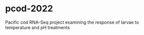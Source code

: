 # pcod-2022
Pacific cod RNA-Seq project examining the response of larvae to temperature and pH treatments

